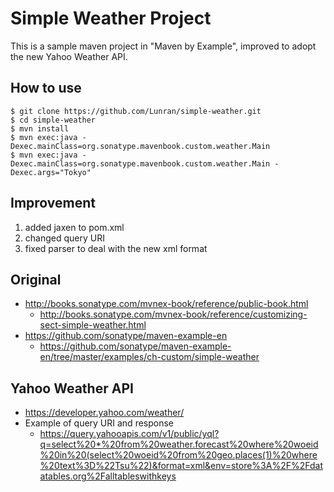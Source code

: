 # Simple Weather Project

This is a sample maven project in "Maven by Example", improved to adopt the new Yahoo Weather API.

## How to use

    $ git clone https://github.com/Lunran/simple-weather.git
    $ cd simple-weather
    $ mvn install
    $ mvn exec:java -Dexec.mainClass=org.sonatype.mavenbook.custom.weather.Main
    $ mvn exec:java -Dexec.mainClass=org.sonatype.mavenbook.custom.weather.Main -Dexec.args="Tokyo"

## Improvement

1. added jaxen to pom.xml
2. changed query URI
3. fixed parser to deal with the new xml format

## Original

- http://books.sonatype.com/mvnex-book/reference/public-book.html
    - http://books.sonatype.com/mvnex-book/reference/customizing-sect-simple-weather.html
- https://github.com/sonatype/maven-example-en
    - https://github.com/sonatype/maven-example-en/tree/master/examples/ch-custom/simple-weather

## Yahoo Weather API

- https://developer.yahoo.com/weather/
- Example of query URI and response
    - https://query.yahooapis.com/v1/public/yql?q=select%20*%20from%20weather.forecast%20where%20woeid%20in%20(select%20woeid%20from%20geo.places(1)%20where%20text%3D%22Tsu%22)&format=xml&env=store%3A%2F%2Fdatatables.org%2Falltableswithkeys
